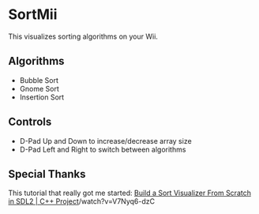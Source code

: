 # SortMii
This visualizes sorting algorithms on your Wii.

## Algorithms
- Bubble Sort
- Gnome Sort
- Insertion Sort

## Controls
- D-Pad Up and Down to increase/decrease array size
- D-Pad Left and Right to switch between algorithms

## Special Thanks
This tutorial that really got me started:
[Build a Sort Visualizer From Scratch in SDL2 | C++ Project](https://www.youtube.com)/watch?v=V7Nyq6-dzC
